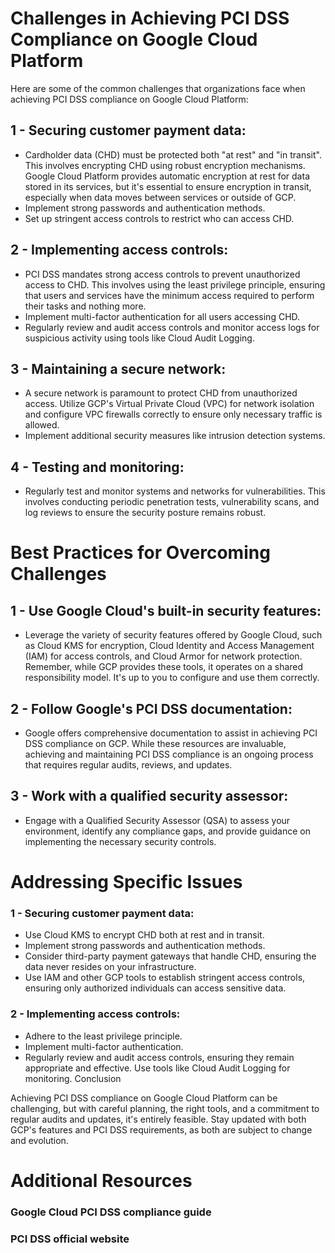# Challenges in Achieving PCI DSS Compliance on Google Cloud Platform

Here are some of the common challenges that organizations face when achieving PCI DSS compliance on Google Cloud Platform:

## 1 - Securing customer payment data:

- Cardholder data (CHD) must be protected both "at rest" and "in transit". This involves encrypting CHD using robust encryption mechanisms. Google Cloud Platform provides automatic encryption at rest for data stored in its services, but it's essential to ensure encryption in transit, especially when data moves between services or outside of GCP.
- Implement strong passwords and authentication methods.
- Set up stringent access controls to restrict who can access CHD.

## 2 - Implementing access controls:

- PCI DSS mandates strong access controls to prevent unauthorized access to CHD. This involves using the least privilege principle, ensuring that users and services have the minimum access required to perform their tasks and nothing more.
- Implement multi-factor authentication for all users accessing CHD.
- Regularly review and audit access controls and monitor access logs for suspicious activity using tools like Cloud Audit Logging.

## 3 - Maintaining a secure network:

- A secure network is paramount to protect CHD from unauthorized access. Utilize GCP's Virtual Private Cloud (VPC) for network isolation and configure VPC firewalls correctly to ensure only necessary traffic is allowed.
- Implement additional security measures like intrusion detection systems.


## 4 - Testing and monitoring:

- Regularly test and monitor systems and networks for vulnerabilities. This involves conducting periodic penetration tests, vulnerability scans, and log reviews to ensure the security posture remains robust.

# Best Practices for Overcoming Challenges

## 1 - Use Google Cloud's built-in security features:

- Leverage the variety of security features offered by Google Cloud, such as Cloud KMS for encryption, Cloud Identity and Access Management (IAM) for access controls, and Cloud Armor for network protection. Remember, while GCP provides these tools, it operates on a shared responsibility model. It's up to you to configure and use them correctly.

## 2 - Follow Google's PCI DSS documentation:

- Google offers comprehensive documentation to assist in achieving PCI DSS compliance on GCP. While these resources are invaluable, achieving and maintaining PCI DSS compliance is an ongoing process that requires regular audits, reviews, and updates.

## 3 - Work with a qualified security assessor:

- Engage with a Qualified Security Assessor (QSA) to assess your environment, identify any compliance gaps, and provide guidance on implementing the necessary security controls.

# Addressing Specific Issues

### 1 - Securing customer payment data:

- Use Cloud KMS to encrypt CHD both at rest and in transit.
- Implement strong passwords and authentication methods.
- Consider third-party payment gateways that handle CHD, ensuring the data never resides on your infrastructure.
- Use IAM and other GCP tools to establish stringent access controls, ensuring only authorized individuals can access sensitive data.

### 2 - Implementing access controls:

- Adhere to the least privilege principle.
- Implement multi-factor authentication.
- Regularly review and audit access controls, ensuring they remain appropriate and effective. Use tools like Cloud Audit Logging for monitoring.
Conclusion

Achieving PCI DSS compliance on Google Cloud Platform can be challenging, but with careful planning, the right tools, and a commitment to regular audits and updates, it's entirely feasible. Stay updated with both GCP's features and PCI DSS requirements, as both are subject to change and evolution.

# Additional Resources

### Google Cloud PCI DSS compliance guide
### PCI DSS official website
